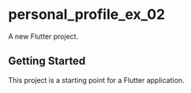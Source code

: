 # personal_profile_ex_02

A new Flutter project.

## Getting Started

This project is a starting point for a Flutter application.
